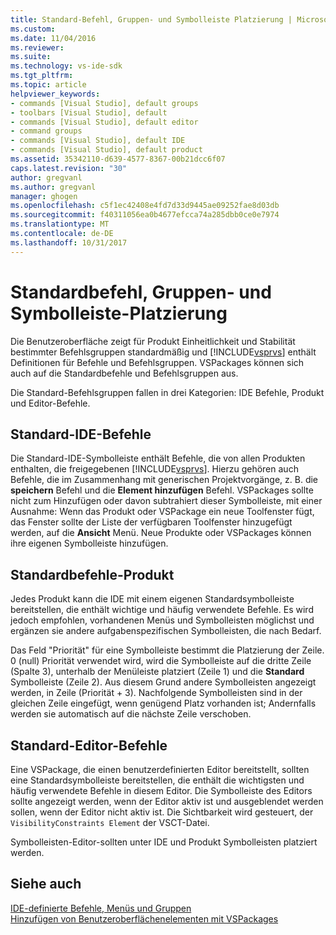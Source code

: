 ```yaml
---
title: Standard-Befehl, Gruppen- und Symbolleiste Platzierung | Microsoft Docs
ms.custom: 
ms.date: 11/04/2016
ms.reviewer: 
ms.suite: 
ms.technology: vs-ide-sdk
ms.tgt_pltfrm: 
ms.topic: article
helpviewer_keywords:
- commands [Visual Studio], default groups
- toolbars [Visual Studio], default
- commands [Visual Studio], default editor
- command groups
- commands [Visual Studio], default IDE
- commands [Visual Studio], default product
ms.assetid: 35342110-d639-4577-8367-00b21dcc6f07
caps.latest.revision: "30"
author: gregvanl
ms.author: gregvanl
manager: ghogen
ms.openlocfilehash: c5f1ec42408e4fd7d33d9445ae09252fae8d03db
ms.sourcegitcommit: f40311056ea0b4677efcca74a285dbb0ce0e7974
ms.translationtype: MT
ms.contentlocale: de-DE
ms.lasthandoff: 10/31/2017
---
```

# <a name="default-command-group-and-toolbar-placement"></a>Standardbefehl, Gruppen- und Symbolleiste-Platzierung
Die Benutzeroberfläche zeigt für Produkt Einheitlichkeit und Stabilität bestimmter Befehlsgruppen standardmäßig und [!INCLUDE[vsprvs](../../code-quality/includes/vsprvs_md.md)] enthält Definitionen für Befehle und Befehlsgruppen. VSPackages können sich auch auf die Standardbefehle und Befehlsgruppen aus.  
  
 Die Standard-Befehlsgruppen fallen in drei Kategorien: IDE Befehle, Produkt und Editor-Befehle.  
  
## <a name="default-ide-commands"></a>Standard-IDE-Befehle  
 Die Standard-IDE-Symbolleiste enthält Befehle, die von allen Produkten enthalten, die freigegebenen [!INCLUDE[vsprvs](../../code-quality/includes/vsprvs_md.md)]. Hierzu gehören auch Befehle, die im Zusammenhang mit generischen Projektvorgänge, z. B. die **speichern** Befehl und die **Element hinzufügen** Befehl. VSPackages sollte nicht zum Hinzufügen oder davon subtrahiert dieser Symbolleiste, mit einer Ausnahme: Wenn das Produkt oder VSPackage ein neue Toolfenster fügt, das Fenster sollte der Liste der verfügbaren Toolfenster hinzugefügt werden, auf die **Ansicht** Menü. Neue Produkte oder VSPackages können ihre eigenen Symbolleiste hinzufügen.  
  
## <a name="default-product-commands"></a>Standardbefehle-Produkt  
 Jedes Produkt kann die IDE mit einem eigenen Standardsymbolleiste bereitstellen, die enthält wichtige und häufig verwendete Befehle. Es wird jedoch empfohlen, vorhandenen Menüs und Symbolleisten möglichst und ergänzen sie andere aufgabenspezifischen Symbolleisten, die nach Bedarf.  
  
 Das Feld "Priorität" für eine Symbolleiste bestimmt die Platzierung der Zeile. 0 (null) Priorität verwendet wird, wird die Symbolleiste auf die dritte Zeile (Spalte 3), unterhalb der Menüleiste platziert (Zeile 1) und die **Standard** Symbolleiste (Zeile 2). Aus diesem Grund andere Symbolleisten angezeigt werden, in Zeile (Priorität + 3). Nachfolgende Symbolleisten sind in der gleichen Zeile eingefügt, wenn genügend Platz vorhanden ist; Andernfalls werden sie automatisch auf die nächste Zeile verschoben.  
  
## <a name="default-editor-commands"></a>Standard-Editor-Befehle  
 Eine VSPackage, die einen benutzerdefinierten Editor bereitstellt, sollten eine Standardsymbolleiste bereitstellen, die enthält die wichtigsten und häufig verwendete Befehle in diesem Editor. Die Symbolleiste des Editors sollte angezeigt werden, wenn der Editor aktiv ist und ausgeblendet werden sollen, wenn der Editor nicht aktiv ist. Die Sichtbarkeit wird gesteuert, der `VisibilityConstraints Element` der VSCT-Datei.  
  
 Symbolleisten-Editor-sollten unter IDE und Produkt Symbolleisten platziert werden.  
  
## <a name="see-also"></a>Siehe auch  
 [IDE-definierte Befehle, Menüs und Gruppen](../../extensibility/internals/ide-defined-commands-menus-and-groups.md)   
 [Hinzufügen von Benutzeroberflächenelementen mit VSPackages](../../extensibility/internals/how-vspackages-add-user-interface-elements.md)